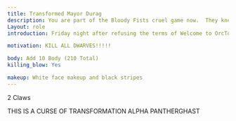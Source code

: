 ```yaml
---
title: Transformed Mayor Durag
description: You are part of the Bloody Fists cruel game now.  They knew you were going to die and they wanted you to take as many people with you as possible. 
Layout: role
introduction: Friday night after refusing the terms of Welcome to OrcTown, as a final insult to Durag and his submissiveness to the Fist, Vel’Kaz ordered this  to be done cause he knew Mayor Durag was on borrowed time then, a group of Bloody Fist waited for him at his house and forced a Curse of Transformation Alpha Pantherghast on Mayor Durags spirit and then Forget-It-Well his memory so he doesn’t remember the act but he knows what is on his spirit. When he woke up he had a note on his chest “Tell no one about your spirit changing or your whole town DIES!!!! And the letter was signed ~V

motivation: KILL ALL DWARVES!!!!!

body: Add 10 Body (210 Total)
killing_blow: Yes

makeup: White face makeup and black stripes
---
```




2 Claws

THIS IS A CURSE OF TRANSFORMATION ALPHA PANTHERGHAST

